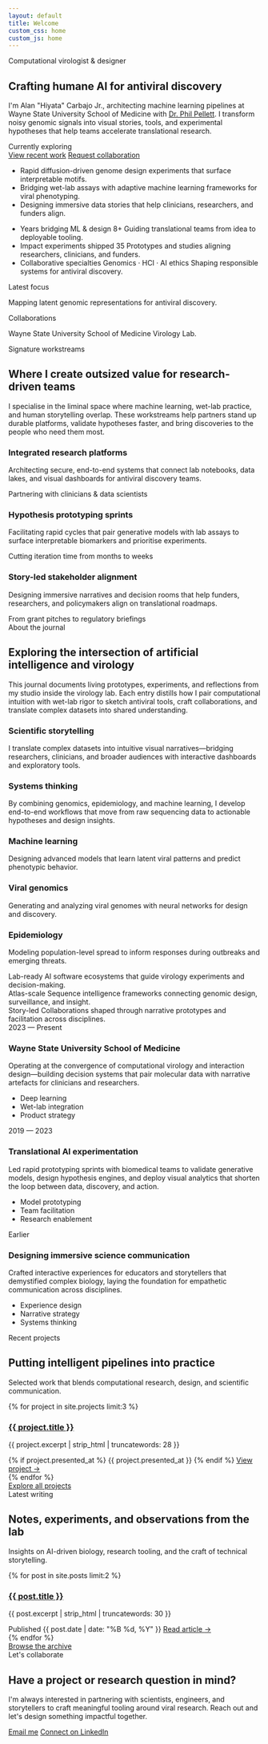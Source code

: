 ```yaml
---
layout: default
title: Welcome
custom_css: home
custom_js: home
---
```


<div id="loading-overlay" class="loading-overlay" aria-hidden="true">
  <div class="loading-spinner" role="status" aria-label="Loading"></div>
</div>

<main class="home-viewport" id="content">
  <section class="hero-section" id="home">
    <div class="hero-grid">
      <div class="hero-copy" data-animate="fade-up">
        <span class="eyebrow">Computational virologist &amp; designer</span>
        <h1>Crafting humane AI for antiviral discovery</h1>
        <p>
          I'm Alan "Hiyata" Carbajo Jr., architecting machine learning pipelines at Wayne State University School of Medicine with
          <a href="https://www.med.wayne.edu/profile/dx0934" target="_blank" rel="noopener">Dr. Phil Pellett</a>. I transform noisy genomic signals into visual stories,
          tools, and experimental hypotheses that help teams accelerate translational research.
        </p>
        <div class="typing-wrapper">
          <span class="typing-label">Currently exploring</span>
          <span class="typing-line" data-typing></span>
        </div>
        <div class="hero-actions">
          <a class="btn btn-primary" href="{{ '/projects' | relative_url }}">View recent work</a>
          <a class="btn btn-secondary" href="#contact">Request collaboration</a>
        </div>
        <ul class="hero-highlights">
          <li>Rapid diffusion-driven genome design experiments that surface interpretable motifs.</li>
          <li>Bridging wet-lab assays with adaptive machine learning frameworks for viral phenotyping.</li>
          <li>Designing immersive data stories that help clinicians, researchers, and funders align.</li>
        </ul>
        <ul class="hero-metrics">
          <li class="hero-metric" data-animate="fade-up" data-animate-delay="220">
            <span class="hero-metric-title">Years bridging ML &amp; design</span>
            <span class="hero-metric-value">8+</span>
            <span class="hero-metric-caption">Guiding translational teams from idea to deployable tooling.</span>
          </li>
          <li class="hero-metric" data-animate="fade-up" data-animate-delay="280">
            <span class="hero-metric-title">Impact experiments shipped</span>
            <span class="hero-metric-value">35</span>
            <span class="hero-metric-caption">Prototypes and studies aligning researchers, clinicians, and funders.</span>
          </li>
          <li class="hero-metric" data-animate="fade-up" data-animate-delay="340">
            <span class="hero-metric-title">Collaborative specialties</span>
            <span class="hero-metric-value">Genomics · HCI · AI ethics</span>
            <span class="hero-metric-caption">Shaping responsible systems for antiviral discovery.</span>
          </li>
        </ul>
      </div>
      <div class="hero-visual" data-animate="fade-up" data-animate-delay="120">
        <div class="pdb-frame" aria-hidden="true">
          <div id="pdb-container" class="pdb-viewer"></div>
          <div class="pdb-glow"></div>
        </div>
        <div class="hero-badges">
          <div class="badge" data-animate="fade-up" data-animate-delay="220">
            <span class="badge-label">Latest focus</span>
            <p>Mapping latent genomic representations for antiviral discovery.</p>
          </div>
          <div class="badge" data-animate="fade-up" data-animate-delay="320">
            <span class="badge-label">Collaborations</span>
            <p>Wayne State University School of Medicine Virology Lab.</p>
          </div>
        </div>
      </div>
    </div>
  </section>

  <section class="section spotlight-section" id="spotlight">
    <div class="spotlight-inner">
      <div class="spotlight-lede" data-animate="fade-up">
        <span class="eyebrow">Signature workstreams</span>
        <h2>Where I create outsized value for research-driven teams</h2>
        <p>
          I specialise in the liminal space where machine learning, wet-lab practice, and human storytelling overlap.
          These workstreams help partners stand up durable platforms, validate hypotheses faster, and bring discoveries
          to the people who need them most.
        </p>
      </div>
      <div class="spotlight-grid">
        <article class="spotlight-card" data-animate="fade-up" data-animate-delay="120">
          <div class="spotlight-icon"><i class="fas fa-flask"></i></div>
          <h3>Integrated research platforms</h3>
          <p>
            Architecting secure, end-to-end systems that connect lab notebooks, data lakes, and visual dashboards for
            antiviral discovery teams.
          </p>
          <div class="spotlight-meta"><i class="fas fa-users"></i><span>Partnering with clinicians &amp; data scientists</span></div>
        </article>
        <article class="spotlight-card" data-animate="fade-up" data-animate-delay="200">
          <div class="spotlight-icon"><i class="fas fa-seedling"></i></div>
          <h3>Hypothesis prototyping sprints</h3>
          <p>
            Facilitating rapid cycles that pair generative models with lab assays to surface interpretable biomarkers
            and prioritise experiments.
          </p>
          <div class="spotlight-meta"><i class="fas fa-stopwatch"></i><span>Cutting iteration time from months to weeks</span></div>
        </article>
        <article class="spotlight-card" data-animate="fade-up" data-animate-delay="280">
          <div class="spotlight-icon"><i class="fas fa-lightbulb"></i></div>
          <h3>Story-led stakeholder alignment</h3>
          <p>
            Designing immersive narratives and decision rooms that help funders, researchers, and policymakers align on
            translational roadmaps.
          </p>
          <div class="spotlight-meta"><i class="fas fa-handshake"></i><span>From grant pitches to regulatory briefings</span></div>
        </article>
      </div>
    </div>
  </section>

  <section class="section about-section" id="about">
    <div class="section-header" data-animate="fade-up">
      <span class="eyebrow">About the journal</span>
      <h2>Exploring the intersection of artificial intelligence and virology</h2>
      <p>
        This journal documents living prototypes, experiments, and reflections from my studio inside the virology lab.
        Each entry distills how I pair computational intuition with wet-lab rigor to sketch antiviral tools, craft
        collaborations, and translate complex datasets into shared understanding.
      </p>
    </div>
    <div class="about-grid">
      <article class="about-card" data-animate="fade-up" data-animate-delay="120">
        <h3>Scientific storytelling</h3>
        <p>
          I translate complex datasets into intuitive visual narratives—bridging researchers, clinicians, and broader
          audiences with interactive dashboards and exploratory tools.
        </p>
      </article>
      <article class="about-card" data-animate="fade-up" data-animate-delay="200">
        <h3>Systems thinking</h3>
        <p>
          By combining genomics, epidemiology, and machine learning, I develop end-to-end workflows that move from raw
          sequencing data to actionable hypotheses and design insights.
        </p>
      </article>
    </div>
    <div class="focus-grid">
      <article class="focus-card" data-animate="fade-up">
        <i class="fas fa-brain"></i>
        <h3>Machine learning</h3>
        <p>Designing advanced models that learn latent viral patterns and predict phenotypic behavior.</p>
      </article>
      <article class="focus-card" data-animate="fade-up" data-animate-delay="120">
        <i class="fas fa-dna"></i>
        <h3>Viral genomics</h3>
        <p>Generating and analyzing viral genomes with neural networks for design and discovery.</p>
      </article>
      <article class="focus-card" data-animate="fade-up" data-animate-delay="200">
        <i class="fas fa-chart-line"></i>
        <h3>Epidemiology</h3>
        <p>Modeling population-level spread to inform responses during outbreaks and emerging threats.</p>
      </article>
    </div>
    <div class="impact-grid">
      <article class="impact-card" data-animate="fade-up" data-animate-delay="60">
        <span class="impact-number">Lab-ready</span>
        <span class="impact-label">AI software ecosystems that guide virology experiments and decision-making.</span>
      </article>
      <article class="impact-card" data-animate="fade-up" data-animate-delay="140">
        <span class="impact-number">Atlas-scale</span>
        <span class="impact-label">Sequence intelligence frameworks connecting genomic design, surveillance, and insight.</span>
      </article>
      <article class="impact-card" data-animate="fade-up" data-animate-delay="220">
        <span class="impact-number">Story-led</span>
        <span class="impact-label">Collaborations shaped through narrative prototypes and facilitation across disciplines.</span>
      </article>
    </div>
    <div class="journey-timeline">
      <article class="journey-node" data-animate="fade-up" data-animate-delay="160">
        <span class="journey-year">2023 — Present</span>
        <h3>Wayne State University School of Medicine</h3>
        <p>
          Operating at the convergence of computational virology and interaction design—building decision systems that
          pair molecular data with narrative artefacts for clinicians and researchers.
        </p>
        <ul class="journey-tags">
          <li class="journey-tag">Deep learning</li>
          <li class="journey-tag">Wet-lab integration</li>
          <li class="journey-tag">Product strategy</li>
        </ul>
      </article>
      <article class="journey-node" data-animate="fade-up" data-animate-delay="240">
        <span class="journey-year">2019 — 2023</span>
        <h3>Translational AI experimentation</h3>
        <p>
          Led rapid prototyping sprints with biomedical teams to validate generative models, design hypothesis engines,
          and deploy visual analytics that shorten the loop between data, discovery, and action.
        </p>
        <ul class="journey-tags">
          <li class="journey-tag">Model prototyping</li>
          <li class="journey-tag">Team facilitation</li>
          <li class="journey-tag">Research enablement</li>
        </ul>
      </article>
      <article class="journey-node" data-animate="fade-up" data-animate-delay="320">
        <span class="journey-year">Earlier</span>
        <h3>Designing immersive science communication</h3>
        <p>
          Crafted interactive experiences for educators and storytellers that demystified complex biology, laying the
          foundation for empathetic communication across disciplines.
        </p>
        <ul class="journey-tags">
          <li class="journey-tag">Experience design</li>
          <li class="journey-tag">Narrative strategy</li>
          <li class="journey-tag">Systems thinking</li>
        </ul>
      </article>
    </div>
  </section>

  <section class="section projects-section" id="projects">
    <div class="section-header" data-animate="fade-up">
      <span class="eyebrow">Recent projects</span>
      <h2>Putting intelligent pipelines into practice</h2>
      <p>Selected work that blends computational research, design, and scientific communication.</p>
    </div>
    <div class="cards-grid">
      {% for project in site.projects limit:3 %}
      <article class="project-card" data-animate="fade-up" data-animate-delay="{{ forloop.index0 | times: 120 }}">
        <div class="project-card-body">
          <h3><a href="{{ project.url | relative_url }}">{{ project.title }}</a></h3>
          <p>{{ project.excerpt | strip_html | truncatewords: 28 }}</p>
        </div>
        <div class="project-card-footer">
          {% if project.presented_at %}
          <span class="project-tag">{{ project.presented_at }}</span>
          {% endif %}
          <a class="project-link" href="{{ project.url | relative_url }}" aria-label="Read more about {{ project.title }}">
            View project
            <span aria-hidden="true">→</span>
          </a>
        </div>
      </article>
      {% endfor %}
    </div>
    <div class="section-cta" data-animate="fade-up" data-animate-delay="360">
      <a class="btn btn-primary" href="{{ '/projects' | relative_url }}">Explore all projects</a>
    </div>
  </section>

  <section class="section blog-section" id="blog">
    <div class="section-header" data-animate="fade-up">
      <span class="eyebrow">Latest writing</span>
      <h2>Notes, experiments, and observations from the lab</h2>
      <p>Insights on AI-driven biology, research tooling, and the craft of technical storytelling.</p>
    </div>
    <div class="cards-grid">
      {% for post in site.posts limit:2 %}
      <article class="blog-card" data-animate="fade-up" data-animate-delay="{{ forloop.index0 | times: 120 }}">
        <h3><a href="{{ post.url | relative_url }}">{{ post.title }}</a></h3>
        <p>{{ post.excerpt | strip_html | truncatewords: 30 }}</p>
        <span class="blog-meta">Published {{ post.date | date: "%B %d, %Y" }}</span>
        <a class="blog-link" href="{{ post.url | relative_url }}" aria-label="Read {{ post.title }}">
          Read article
          <span aria-hidden="true">→</span>
        </a>
      </article>
      {% endfor %}
    </div>
    <div class="section-cta" data-animate="fade-up" data-animate-delay="260">
      <a class="btn btn-secondary" href="{{ '/blog' | relative_url }}">Browse the archive</a>
    </div>
  </section>

  <section class="section contact-section" id="contact">
    <div class="contact-card" data-animate="fade-up">
      <div>
        <span class="eyebrow">Let's collaborate</span>
        <h2>Have a project or research question in mind?</h2>
        <p>
          I'm always interested in partnering with scientists, engineers, and storytellers to craft meaningful tooling
          around viral research. Reach out and let's design something impactful together.
        </p>
      </div>
      <div class="contact-actions">
        <a class="btn btn-primary" href="mailto:{{ site.email }}">Email me</a>
        <a class="btn btn-secondary" href="https://www.linkedin.com/in/alan-luis-carbajo-jr-9929b7138" target="_blank" rel="noopener">Connect on LinkedIn</a>
      </div>
    </div>
  </section>
</main>

<script src="https://3Dmol.csb.pitt.edu/build/3Dmol-min.js"></script>
